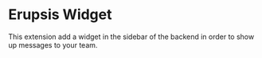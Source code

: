 Erupsis Widget
================

This extension add a widget in the sidebar of the backend in order to show up messages to your team.
